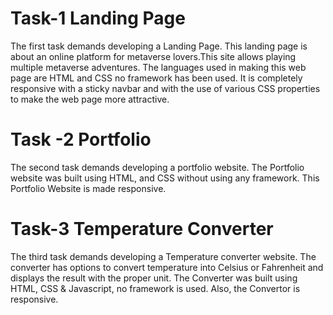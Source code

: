 # Task-1 Landing Page
The first task demands developing a Landing Page. This landing page is about an online platform for metaverse lovers.This site allows playing multiple metaverse adventures. The languages used in making this web page are HTML and CSS no framework has been used. It is completely responsive with a sticky navbar and with the use of various CSS properties to make the web page more attractive.

# Task -2 Portfolio
The second task demands developing a portfolio website. The Portfolio website was built using HTML, and CSS without using any framework. This Portfolio Website is made responsive.

# Task-3 Temperature Converter
The third task demands developing a Temperature converter website. The converter has options to convert temperature into Celsius or Fahrenheit and displays the result with the proper unit. The Converter was built using HTML, CSS & Javascript, no framework is used. Also, the Convertor is responsive.
